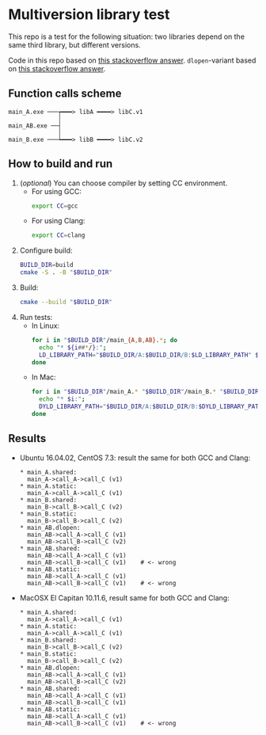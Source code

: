 # Multiversion library test

This repo is a test for the following situation: two libraries depend on the same third library, but different versions.

Code in this repo based on [this stackoverflow answer](https://stackoverflow.com/a/44686776/1677270).
`dlopen`-variant based on [this stackoverflow answer](https://stackoverflow.com/a/3249833/1677270).

## Function calls scheme

```text
main_A.exe ───┮━━━> libA ━━━━> libC.v1
              │
main_AB.exe ──┤
              │
main_B.exe ───┶━━━> libB ━━━━> libC.v2
```


## How to build and run

1.  (_optional_) You can choose compiler by setting CC environment.
    * For using GCC:
      ```bash
      export CC=gcc
      ```
    * For using Clang:
      ```bash
      export CC=clang
      ```
1.  Configure build:
    ```bash
    BUILD_DIR=build
    cmake -S . -B "$BUILD_DIR"
    ```
1.  Build:
    ```bash
    cmake --build "$BUILD_DIR"
    ```
1.  Run tests:
    * In Linux:
      ```bash
      for i in "$BUILD_DIR"/main_{A,B,AB}.*; do
        echo "* ${i##*/}:";
        LD_LIBRARY_PATH="$BUILD_DIR/A:$BUILD_DIR/B:$LD_LIBRARY_PATH" $i;
      done
      ```
    * In Mac:
      ```bash
      for i in "$BUILD_DIR"/main_A.* "$BUILD_DIR"/main_B.* "$BUILD_DIR"/main_AB.*; do
        echo "* $i:";
        DYLD_LIBRARY_PATH="$BUILD_DIR/A:$BUILD_DIR/B:$DYLD_LIBRARY_PATH" $i;
      done
      ```

## Results

* Ubuntu 16.04.02, CentOS 7.3: result the same for both GCC and Clang:
  ```text
  * main_A.shared:
    main_A->call_A->call_C (v1)
  * main_A.static:
    main_A->call_A->call_C (v1)
  * main_B.shared:
    main_B->call_B->call_C (v2)
  * main_B.static:
    main_B->call_B->call_C (v2)
  * main_AB.dlopen:
    main_AB->call_A->call_C (v1)
    main_AB->call_B->call_C (v2)
  * main_AB.shared:
    main_AB->call_A->call_C (v1)
    main_AB->call_B->call_C (v1)    # <- wrong
  * main_AB.static:
    main_AB->call_A->call_C (v1)
    main_AB->call_B->call_C (v1)    # <- wrong
  ```
* MacOSX El Capitan 10.11.6, result same for both GCC and Clang:
  ```text
  * main_A.shared:
    main_A->call_A->call_C (v1)
  * main_A.static:
    main_A->call_A->call_C (v1)
  * main_B.shared:
    main_B->call_B->call_C (v2)
  * main_B.static:
    main_B->call_B->call_C (v2)
  * main_AB.dlopen:
    main_AB->call_A->call_C (v1)
    main_AB->call_B->call_C (v2)
  * main_AB.shared:
    main_AB->call_A->call_C (v1)
    main_AB->call_B->call_C (v1)
  * main_AB.static:
    main_AB->call_A->call_C (v1)
    main_AB->call_B->call_C (v1)    # <- wrong
  ```


